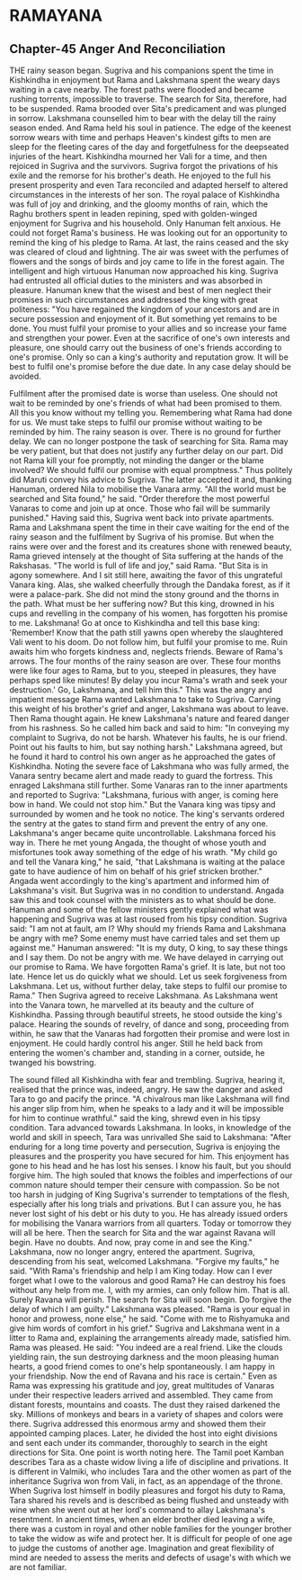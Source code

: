 # RAMAYANA
## Chapter-45 Anger And Reconciliation

THE rainy season began. Sugriva and his companions spent the time in Kishkindha in enjoyment but Rama and Lakshmana spent the weary days waiting in a cave nearby. The forest paths were flooded and became rushing torrents, impossible to traverse. The search for Sita, therefore, had to be suspended. Rama brooded over Sita's predicament and was plunged in sorrow. Lakshmana counselled him to bear with the delay till the rainy season ended. And Rama held his soul in patience. The edge of the keenest sorrow wears with time and perhaps Heaven's kindest gifts to men are sleep for the fleeting cares of the day and forgetfulness for the deepseated injuries of the heart. Kishkindha mourned her Vali for a time, and then rejoiced in Sugriva and the survivors. Sugriva forgot the privations of his exile and the remorse for his brother's death. He enjoyed to the full his present prosperity and even Tara reconciled and adapted herself to altered circumstances in the interests of her son. The royal palace of Kishkindha was full of joy and drinking, and the gloomy months of rain, which the Raghu brothers spent in leaden repining, sped with golden-winged enjoyment for Sugriva and his household. Only Hanuman felt anxious. He could not forget Rama's business. He was looking out for an opportunity to remind the king of his pledge to Rama. At last, the rains ceased and the sky was cleared of cloud and lightning. The air was sweet with the perfumes of flowers and the songs of birds and joy came to life in the forest again. The intelligent and high virtuous Hanuman now approached his king. Sugriva had entrusted all official duties to the ministers and was absorbed in pleasure. Hanuman knew that the wisest and best of men neglect their promises in such circumstances and addressed the king with great politeness: "You have regained the kingdom of your ancestors and are in secure possession and enjoyment of it. But something yet remains to be done. You must fulfil your promise to your allies and so increase your fame and strengthen your power. Even at the sacrifice of one's own interests and pleasure, one should carry out the business of one's friends according to one's promise. Only so can a king's authority and reputation grow. It will be best to fulfil one's promise before the due date. In any case delay should be avoided.

Fulfilment after the promised date is worse than useless. One should not wait to be reminded by one's friends of what had been promised to them. All this you know without my telling you. Remembering what Rama had done for us. We must take steps to fulfil our promise without waiting to be reminded by him. The rainy season is over. There is no ground for further delay. We can no longer postpone the task of searching for Sita. Rama may be very patient, but that does not justify any further delay on our part. Did not Rama kill your foe promptly, not minding the danger or the blame involved? We should fulfil our promise with equal promptness." Thus politely did Maruti convey his advice to Sugriva. The latter accepted it and, thanking Hanuman, ordered Nila to mobilise the Vanara army. "All the world must be searched and Sita found," he said. "Order therefore the most powerful Vanaras to come and join up at once. Those who fail will be summarily punished." Having said this, Sugriva went back into private apartments. Rama and Lakshmana spent the time in their cave waiting for the end of the rainy season and the fulfilment by Sugriva of his promise. But when the rains were over and the forest and its creatures shone with renewed beauty, Rama grieved intensely at the thought of Sita suffering at the hands of the Rakshasas. "The world is full of life and joy," said Rama. "But Sita is in agony somewhere. And I sit still here, awaiting the favor of this ungrateful Vanara king. Alas, she walked cheerfully through the Dandaka forest, as if it were a palace-park. She did not mind the stony ground and the thorns in the path. What must be her suffering now? But this king, drowned in his cups and revelling in the company of his women, has forgotten his promise to me. Lakshmana! Go at once to Kishkindha and tell this base king: 'Remember! Know that the path still yawns open whereby the slaughtered Vali went to his doom. Do not follow him, but fulfil your promise to me. Ruin awaits him who forgets kindness and, neglects friends. Beware of Rama's arrows. The four months of the rainy season are over. These four months were like four ages to Rama, but to you, steeped in pleasures, they have perhaps sped like minutes! By delay you incur Rama's wrath and seek your destruction.' Go, Lakshmana, and tell him this." This was the angry and impatient message Rama wanted Lakshmana to take to Sugriva. Carrying this weight of his brother's grief and anger, Lakshmana was about to leave. Then Rama thought again. He knew Lakshmana's nature and feared danger from his rashness. So he called him back and said to him: "In conveying my complaint to Sugriva, do not be harsh. Whatever his faults, he is our friend. Point out his faults to him, but say nothing harsh." Lakshmana agreed, but he found it hard to control his own anger as he approached the gates of Kishkindha. Noting the severe face of Lakshmana who was fully armed, the Vanara sentry became alert and made ready to guard the fortress. This enraged Lakshmana still further. Some Vanaras ran to the inner apartments and reported to Sugriva: "Lakshmana, furious with anger, is coming here bow in hand. We could not stop him." But the Vanara king was tipsy and surrounded by women and he took no notice. The king's servants ordered the sentry at the gates to stand firm and prevent the entry of any one. Lakshmana's anger became quite uncontrollable. Lakshmana forced his way in. There he met young Angada, the thought of whose youth and misfortunes took away something of the edge of his wrath. "My child go and tell the Vanara king," he said, "that Lakshmana is waiting at the palace gate to have audience of him on behalf of his grief stricken brother." Angada went accordingly to the king's apartment and informed him of Lakshmana's visit. But Sugriva was in no condition to understand. Angada saw this and took counsel with the ministers as to what should be done. Hanuman and some of the fellow ministers gently explained what was happening and Sugriva was at last roused from his tipsy condition. Sugriva said: "I am not at fault, am I? Why should my friends Rama and Lakshmana be angry with me? Some enemy must have carried tales and set them up against me." Hanuman answered: "It is my duty, O king, to say these things and I say them. Do not be angry with me. We have delayed in carrying out our promise to Rama. We have forgotten Rama's grief. It is late, but not too late. Hence let us do quickly what we should. Let us seek forgiveness from Lakshmana. Let us, without further delay, take steps to fulfil our promise to Rama." Then Sugriva agreed to receive Lakshmana. As Lakshmana went into the Vanara town, he marvelled at its beauty and the culture of Kishkindha. Passing through beautiful streets, he stood outside the king's palace. Hearing the sounds of revelry, of dance and song, proceeding from within, he saw that the Vanaras had forgotten their promise and were lost in enjoyment. He could hardly control his anger. Still he held back from entering the women's chamber and, standing in a corner, outside, he twanged his bowstring.

The sound filled all Kishkindha with fear and trembling. Sugriva, hearing it, realised that the prince was, indeed, angry. He saw the danger and asked Tara to go and pacify the prince. "A chivalrous man like Lakshmana will find his anger slip from him, when he speaks to a lady and it will be impossible for him to continue wrathful." said the king, shrewd even in his tipsy condition. Tara advanced towards Lakshmana. In looks, in knowledge of the world and skill in speech, Tara was unrivalled She said to Lakshmana: "After enduring for a long time poverty and persecution, Sugriva is enjoying the pleasures and the prosperity you have secured for him. This enjoyment has gone to his head and he has lost his senses. I know his fault, but you should forgive him. The high souled that knows the foibles and imperfections of our common nature should temper their censure with compassion. So be not too harsh in judging of King Sugriva's surrender to temptations of the flesh, especially after his long trials and privations. But I can assure you, he has never lost sight of his debt or his duty to you. He has already issued orders for mobilising the Vanara warriors from all quarters. Today or tomorrow they will all be here. Then the search for Sita and the war against Ravana will begin. Have no doubts. And now, pray come in and see the King." Lakshmana, now no longer angry, entered the apartment. Sugriva, descending from his seat, welcomed Lakshmana. "Forgive my faults," he said. "With Rama's friendship and help I am King today. How can I ever forget what I owe to the valorous and good Rama? He can destroy his foes without any help from me. I, with my armies, can only follow him. That is all. Surely Ravana will perish. The search for Sita will soon begin. Do forgive the delay of which I am guilty." Lakshmana was pleased. "Rama is your equal in honor and prowess, none else," he said. "Come with me to Rishyamuka and give him words of comfort in his grief." Sugriva and Lakshmana went in a litter to Rama and, explaining the arrangements already made, satisfied him. Rama was pleased. He said: "You indeed are a real friend. Like the clouds yielding rain, the sun destroying darkness and the moon pleasing human hearts, a good friend comes to one's help spontaneously. I am happy in your friendship. Now the end of Ravana and his race is certain." Even as Rama was expressing his gratitude and joy, great multitudes of Vanaras under their respective leaders arrived and assembled. They came from distant forests, mountains and coasts. The dust they raised darkened the sky. Millions of monkeys and bears in a variety of shapes and colors were there. Sugriva addressed this enormous army and showed them their appointed camping places. Later, he divided the host into eight divisions and sent each under its commander, thoroughly to search in the eight directions for Sita. One point is worth noting here. The Tamil poet Kamban describes Tara as a chaste widow living a life of discipline and privations. It is different in Valmiki, who includes Tara and the other women as part of the inheritance Sugriva won from Vali, in fact, as an appendage of the throne. When Sugriva lost himself in bodily pleasures and forgot his duty to Rama, Tara shared his revels and is described as being flushed and unsteady with wine when she went out at her lord's command to allay Lakshmana's resentment. In ancient times, when an elder brother died leaving a wife, there was a custom in royal and other noble families for the younger brother to take the widow as wife and protect her. It is difficult for people of one age to judge the customs of another age. Imagination and great flexibility of mind are needed to assess the merits and defects of usage's with which we are not familiar.